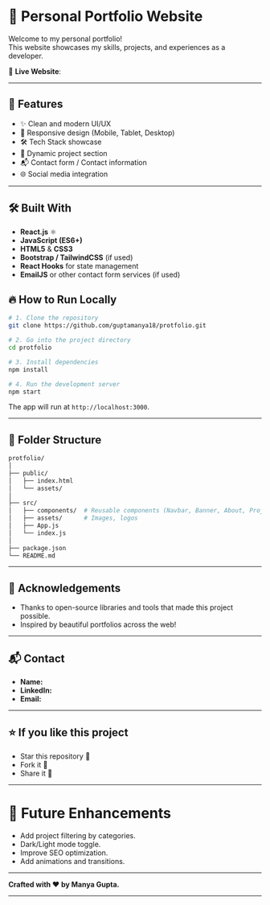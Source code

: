 # 📄 Personal Portfolio Website

Welcome to my personal portfolio!  
This website showcases my skills, projects, and experiences as a developer.

🚀 **Live Website**: 

---

## 📌 Features

- ✨ Clean and modern UI/UX
- 🚀 Responsive design (Mobile, Tablet, Desktop)
- 🛠️ Tech Stack showcase
- 🧩 Dynamic project section
- 📬 Contact form / Contact information
- 🌐 Social media integration

---

## 🛠️ Built With

- **React.js** ⚛️
- **JavaScript (ES6+)**
- **HTML5** & **CSS3**
- **Bootstrap / TailwindCSS** (if used)
- **React Hooks** for state management
- **EmailJS** or other contact form services (if used)

## 🔥 How to Run Locally

```bash
# 1. Clone the repository
git clone https://github.com/guptamanya18/protfolio.git

# 2. Go into the project directory
cd protfolio

# 3. Install dependencies
npm install

# 4. Run the development server
npm start
```

The app will run at `http://localhost:3000`.

---

## 📂 Folder Structure

```bash
protfolio/
│
├── public/
│   ├── index.html
│   └── assets/
│
├── src/
│   ├── components/  # Reusable components (Navbar, Banner, About, Projects, Contact)
│   ├── assets/      # Images, logos
│   ├── App.js
│   └── index.js
│
├── package.json
└── README.md
```

---

## 🙌 Acknowledgements

- Thanks to open-source libraries and tools that made this project possible.
- Inspired by beautiful portfolios across the web!

---

## 📬 Contact

- **Name:**
- **LinkedIn:** 
- **Email:** 
---

## ⭐️ If you like this project

- Star this repository 🌟
- Fork it 🍴
- Share it 📢

---

# 🧠 Future Enhancements

- Add project filtering by categories.
- Dark/Light mode toggle.
- Improve SEO optimization.
- Add animations and transitions.

---

**Crafted with ❤️ by Manya Gupta.**

---

